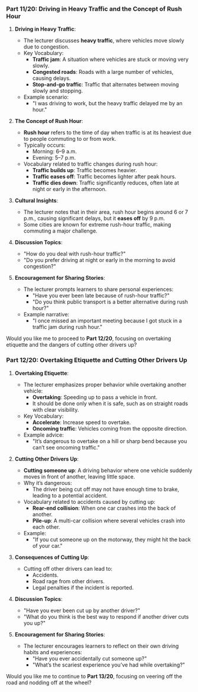 ### Part 11/20: Driving in Heavy Traffic and the Concept of Rush Hour

1. **Driving in Heavy Traffic**:
    
    - The lecturer discusses **heavy traffic**, where vehicles move slowly due to congestion.
    - Key Vocabulary:
        - **Traffic jam**: A situation where vehicles are stuck or moving very slowly.
        - **Congested roads**: Roads with a large number of vehicles, causing delays.
        - **Stop-and-go traffic**: Traffic that alternates between moving slowly and stopping.
    - Example scenario:
        - "I was driving to work, but the heavy traffic delayed me by an hour."
2. **The Concept of Rush Hour**:
    
    - **Rush hour** refers to the time of day when traffic is at its heaviest due to people commuting to or from work.
    - Typically occurs:
        - Morning: 6–9 a.m.
        - Evening: 5–7 p.m.
    - Vocabulary related to traffic changes during rush hour:
        - **Traffic builds up**: Traffic becomes heavier.
        - **Traffic eases off**: Traffic becomes lighter after peak hours.
        - **Traffic dies down**: Traffic significantly reduces, often late at night or early in the afternoon.
3. **Cultural Insights**:
    
    - The lecturer notes that in their area, rush hour begins around 6 or 7 p.m., causing significant delays, but it **eases off** by 9 p.m.
    - Some cities are known for extreme rush-hour traffic, making commuting a major challenge.
4. **Discussion Topics**:
    
    - "How do you deal with rush-hour traffic?"
    - "Do you prefer driving at night or early in the morning to avoid congestion?"
5. **Encouragement for Sharing Stories**:
    
    - The lecturer prompts learners to share personal experiences:
        - "Have you ever been late because of rush-hour traffic?"
        - "Do you think public transport is a better alternative during rush hour?"
    - Example narrative:
        - "I once missed an important meeting because I got stuck in a traffic jam during rush hour."

Would you like me to proceed to **Part 12/20**, focusing on overtaking etiquette and the dangers of cutting other drivers up?

### Part 12/20: Overtaking Etiquette and Cutting Other Drivers Up

1. **Overtaking Etiquette**:
    
    - The lecturer emphasizes proper behavior while overtaking another vehicle:
        - **Overtaking**: Speeding up to pass a vehicle in front.
        - It should be done only when it is safe, such as on straight roads with clear visibility.
    - Key Vocabulary:
        - **Accelerate**: Increase speed to overtake.
        - **Oncoming traffic**: Vehicles coming from the opposite direction.
    - Example advice:
        - "It’s dangerous to overtake on a hill or sharp bend because you can’t see oncoming traffic."
2. **Cutting Other Drivers Up**:
    
    - **Cutting someone up**: A driving behavior where one vehicle suddenly moves in front of another, leaving little space.
    - Why it’s dangerous:
        - The driver being cut off may not have enough time to brake, leading to a potential accident.
    - Vocabulary related to accidents caused by cutting up:
        - **Rear-end collision**: When one car crashes into the back of another.
        - **Pile-up**: A multi-car collision where several vehicles crash into each other.
    - Example:
        - "If you cut someone up on the motorway, they might hit the back of your car."
3. **Consequences of Cutting Up**:
    
    - Cutting off other drivers can lead to:
        - Accidents.
        - Road rage from other drivers.
        - Legal penalties if the incident is reported.
4. **Discussion Topics**:
    
    - "Have you ever been cut up by another driver?"
    - "What do you think is the best way to respond if another driver cuts you up?"
5. **Encouragement for Sharing Stories**:
    
    - The lecturer encourages learners to reflect on their own driving habits and experiences:
        - "Have you ever accidentally cut someone up?"
        - "What’s the scariest experience you’ve had while overtaking?"

Would you like me to continue to **Part 13/20**, focusing on veering off the road and nodding off at the wheel?